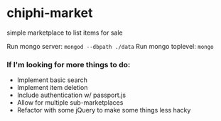 chiphi-market
=============

simple marketplace to list items for sale

Run mongo server: `mongod --dbpath ./data`
Run mongo toplevel: `mongo`

### If I'm looking for more things to do:
* Implement basic search 
* Implement item deletion 
* Include authentication w/ passport.js
* Allow for multiple sub-marketplaces
* Refactor with some jQuery to make some things less hacky 
